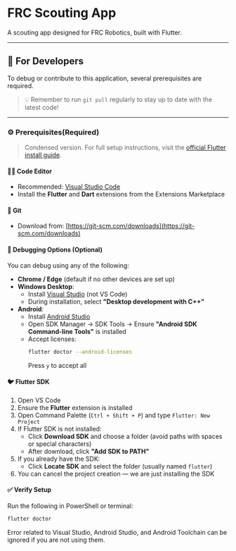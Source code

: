 # FRC Scouting App

A scouting app designed for FRC Robotics, built with Flutter.

---

## 🚀 For Developers

To debug or contribute to this application, several prerequisites are required.

> 💡 Remember to run `git pull` regularly to stay up to date with the latest code!

---

### ⚙️ Prerequisites(Required)

> Condensed version. For full setup instructions, visit the [official Flutter install guide](https://docs.flutter.dev/get-started/install/windows/mobile).

#### 🧑‍💻 Code Editor
- Recommended: [Visual Studio Code](https://code.visualstudio.com/download)
- Install the **Flutter** and **Dart** extensions from the Extensions Marketplace

#### 🧬 Git
- Download from: [https://git-scm.com/downloads](https://git-scm.com/downloads)

#### 🧪 Debugging Options (Optional)
You can debug using any of the following:

- **Chrome / Edge** (default if no other devices are set up)
- **Windows Desktop**:
  - Install [Visual Studio](https://visualstudio.microsoft.com/downloads/) (not VS Code)
  - During installation, select **"Desktop development with C++"**
- **Android**:
  - Install [Android Studio](https://developer.android.com/studio)
  - Open SDK Manager → SDK Tools → Ensure **"Android SDK Command-line Tools"** is installed
  - Accept licenses:
    ```bash
    flutter doctor --android-licenses
    ```
    Press `y` to accept all

#### 🐦 Flutter SDK
1. Open VS Code
2. Ensure the **Flutter** extension is installed
3. Open Command Palette (`Ctrl + Shift + P`) and type `Flutter: New Project`
4. If Flutter SDK is not installed:
   - Click **Download SDK** and choose a folder (avoid paths with spaces or special characters)
   - After download, click **"Add SDK to PATH"**
5. If you already have the SDK:
   - Click **Locate SDK** and select the folder (usually named `flutter`)
6. You can cancel the project creation — we are just installing the SDK

#### ✅ Verify Setup
Run the following in PowerShell or terminal:
```bash
flutter doctor
```
Error related to Visual Studio, Android Studio, and Android Toolchain can be ignored if you are not using them.
